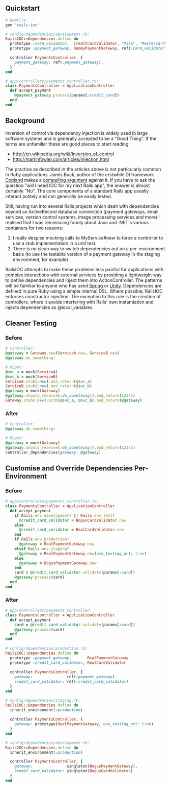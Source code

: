 ## Quickstart

  ```ruby
  # Gemfile:
  gem 'rails-ioc'

  # config/dependencies/development.rb:
  RailsIOC::Dependencies.define do     
    prototype :card_validator,  CreditCardValidator, "Visa", "Mastercard"
    prototype :payment_gateway, DummyPaymentGateway, ref(:card_validator)
  
    controller PaymentsController, {
      payment_gateway: ref(:payment_gateway),
    }
  end   

  # app/controllers/payments_controller.rb:
  class PaymentsController < ApplicationController
    def accept_payment
      @payment_gateway.process(params[:credit_card])
    end
  end
  ```

## Background

Inversion of control via dependency injection is widely used in large software systems and is generally accepted to be a "Good Thing". If the terms are unfamiliar these are good places to start reading: 

- http://en.wikipedia.org/wiki/Inversion_of_control
- http://martinfowler.com/articles/injection.html

The practice as described in the articles above is not particularly common in Ruby applications. Jamis Buck, author of the erstwhile DI framework [Copland](http://copland.rubyforge.org) makes a [compelling argument](http://weblog.jamisbuck.org/2008/11/9/legos-play-doh-and-programming) against it. If you have to ask the question "will I need IOC for my next Rails app", the answer is almost certainly "No". The core components of a standard Rails app usually interact politely and can generally be easily tested.

Still, having run into several Rails projects which dealt with dependencies beyond an ActiveRecord database connection (payment gateways, email services, version control systems, image processing services and more) I realised that I was reminiscing fondly about Java and .NET's various containers for two reasons:

1. I really despise mocking calls to MyService#new to force a controller to use a stub implementation in a unit test.
2. There is no clean way to switch dependencies out on a per-environment basis (to use the testable version of a payment gateway in the staging environment, for example).

RailsIOC attempts to make these problems less painful for applications with complex interactions with external services by providing a lightweight way to define dependencies and inject them into ActionController. The patterns will be familiar to anyone who has used [Spring](http://www.springsource.org/documentation) or [Unity](http://msdn.microsoft.com/en-us/library/dd203319.aspx). Dependencies are defined in pure Ruby using a simple internal DSL. Where possible, RailsIOC enforces constructor injection. The exception to this rule is the creation of controllers, where it avoids interfering with Rails' own instantiation and injects dependencies as @local_variables.

## Cleaner Testing
### Before
    
  ```ruby
  # Controller:
  @gateway = Gateway.new(ServiceA.new, ServiceB.new)
  @gateway.do_something!
  
  # RSpec:
  @svc_a = mock(ServiceA)
  @svc_b = mock(ServiceB)
  ServiceA.stub(:new).and_return(@svc_a)
  ServiceB.stub(:new).and_return(@svc_b)
  @gateway = mock(Gateway)
  @gateway.should_receive(:do_something!).and_return(12345)
  Gateway.stub(:new).with(@svc_a, @svc_b).and_return(@gateway)
  ```

### After

  ```ruby
  # Controller:
  @gateway.do_something!
  
  # RSpec:
  @gateway = mock(Gateway)
  @gateway.should_receive(:do_something!).and_return(12345)
  controller_dependencies(gateway: @gateway)
  ```

## Customise and Override Dependencies Per-Environment
### Before
    
  ```ruby
  # app/controllers/payments_controller.rb:
  class PaymentsController < ApplicationController
    def accept_payment
      if Rails.env.development? || Rails.env.test?
        @credit_card_validator = BogusCardValidator.new
      else
        @credit_card_validator = RealCardValidator.new
      end
      if Rails.env.production? 
        @gateway = RealPaymentGateway.new
      elsif Rails.env.staging? 
        @gateway = RealPaymentGateway.new(use_testing_url: true)
      else
        @gateway = BogusPaymentGateway.new
      end
      card = @credit_card_validator.validate(params[:card])
      @gateway.process(card)
    end
  end
  ```

### After

  ```ruby
  # app/controllers/payments_controller:
  class PaymentsController < ApplicationController
    def accept_payment    
      card = @credit_card_validator.validate(params[:card])
      @gateway.process(card)
    end
  end
    
  # config/dependencies/production.rb:
  RailsIOC::Dependencies.define do
    prototype :payment_gateway,       RealPaymentGateway
    prototype :credit_card_validator, RealCardValidator
    
    controller PaymentsController, {
      gateway:               ref(:payment_gateway)
      credit_card_validator: ref(:credit_card_validator)
    }
  end

  # config/dependencies/staging.rb:
  RailsIOC::Dependencies.define do
    inherit_environment(:production)
    
    controller PaymentsController, {
      gateway: prototype(RealPaymentGateway, use_testing_url: true)
    }
  end

  # config/dependencies/development.rb:
  RailsIOC::Dependencies.define do
    inherit_environment(:production)
  
    controller PaymentsController, {
      gateway:               singleton(BogusPaymentGateway),
      credit_card_validator: singleton(BogusCardValidator)
    }
  end
  ```